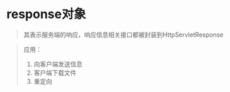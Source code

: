 # response对象
> 其表示服务端的响应，响应信息相关接口都被封装到HttpServletResponse

> 应用：
> 1. 向客户端发送信息
> 2. 客户端下载文件
> 3. 重定向